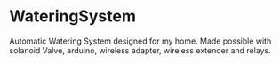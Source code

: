 # WateringSystem
Automatic Watering System designed for my home. Made possible with solanoid Valve, arduino, wireless adapter, wireless extender and relays.
